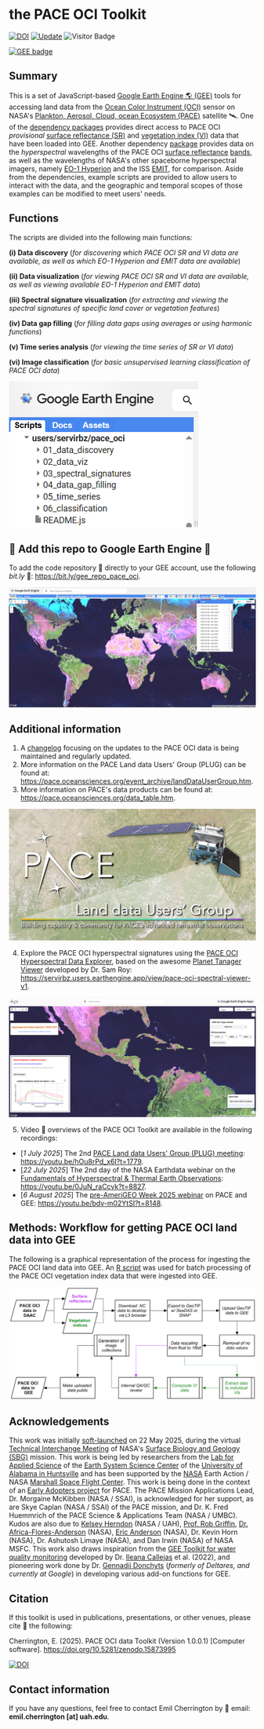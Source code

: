 # the PACE OCI Toolkit

[![DOI](https://zenodo.org/badge/DOI/10.5281/zenodo.15873995.svg)](https://doi.org/10.5281/zenodo.15873995)
[![Update](https://img.shields.io/github/last-commit/bzgeo/pace_oci_toolkit?label=repo%20last%20updated&style=flat-square)](https://github.com/BzGEO/pace_oci_toolkit)
![Visitor Badge](https://visitor-badge.laobi.icu/badge?page_id=bzgeo.pace_oci_toolkit)

[![GEE badge](https://img.shields.io/badge/Google%20Earth%20Engine-4285F4.svg?style=for-the-badge&logo=Google-Earth-Engine&logoColor=white)](https://bit.ly/gee_repo_pace_oci)

## Summary
This is a set of JavaScript-based [Google Earth Engine 🌎 (GEE)](https://code.earthengine.google.com) tools for accessing land data from the [Ocean Color Instrument (OCI)](https://pace.oceansciences.org/oci.htm) sensor on NASA's [Plankton, Aerosol, Cloud, ocean Ecosystem (PACE)]( https://pace.oceansciences.org) satellite 🛰️. One of the [dependency packages](https://bit.ly/gee_repo_hyperspectral) provides direct access to PACE OCI *provisional* [surface reflectance (SR)](https://oceancolor.gsfc.nasa.gov/data/10.5067/PACE/OCI/L2/SFREFL/3.0) and [vegetation index (VI)](https://oceancolor.gsfc.nasa.gov/data/10.5067/PACE/OCI/L2/LANDVI/3.0) data that have been loaded into GEE. Another dependency [package](https://bit.ly/gee_repo_hyperspectral) provides data on the *hyperspectral* wavelengths of the PACE OCI [surface reflectance](https://oceancolor.gsfc.nasa.gov/data/10.5067/PACE/OCI/L2/SFREFL/3.0) [bands](https://bit.ly/pace_oci_sr_v3_bands), as well as the wavelengths of NASA's other spaceborne hyperspectral imagers, namely [EO-1 Hyperion](https://developers.google.com/earth-engine/datasets/catalog/EO1_HYPERION) and the ISS [EMIT](https://developers.google.com/earth-engine/datasets/catalog/NASA_EMIT_L2A_RFL), for comparison. Aside from the dependencies, example scripts are provided to allow users to interact with the data, and the geographic and temporal scopes of those examples can be modified to meet users' needs.

## Functions
The scripts are divided into the following main functions:

**(i) Data discovery** (*for discovering which PACE OCI SR and VI data are available, as well as which EO-1 Hyperion and EMIT data are available*)

**(ii) Data visualization** (*for viewing PACE OCI SR and VI data are available, as well as viewing available EO-1 Hyperion and EMIT data*)

**(iii) Spectral signature visualization** (*for extracting and viewing the spectral signatures of specific land cover or vegetation features*)

**(iv) Data gap filling** (*for filling data gaps using averages or using harmonic functions*)

**(v) Time series analysis** (*for viewing the time series of SR or VI data*)

**(vi) Image classification** (*for basic unsupervised learning classification of PACE OCI data*)

![](https://github.com/BzGEO/pace_oci_toolkit/blob/main/_graphics/pace_oci_gee_toolkit_structure_2025-07-13.PNG)

## 📢 Add this repo to Google Earth Engine 📢
To add the code repository 💾 directly to your GEE account, use the following *bit.ly* 🔗: https://bit.ly/gee_repo_pace_oci.

![](https://github.com/BzGEO/pace_oci_toolkit/blob/main/_graphics/pace_oci_global_in_gee_2025-05.PNG)

## Additional information
1. A [changelog](https://github.com/BzGEO/pace_oci_toolkit/blob/main/CHANGELOG.md) focusing on the updates to the PACE OCI data is being maintained and regularly updated.
2. More information on the PACE Land data Users' Group (PLUG) can be found at: https://pace.oceansciences.org/event_archive/landDataUserGroup.htm.
3. More information on PACE's data products can be found at: https://pace.oceansciences.org/data_table.htm.

![](https://github.com/BzGEO/pace_oci_toolkit/blob/main/_graphics/pace_plug.png)

4. Explore the PACE OCI hyperspectral signatures using the [PACE OCI Hyperspectral Data Explorer](https://servirbz.users.earthengine.app/view/pace-oci-spectral-viewer-v1), based on the awesome [Planet Tanager Viewer](https://sat-io.earthengine.app/view/tanager) developed by Dr. Sam Roy: https://servirbz.users.earthengine.app/view/pace-oci-spectral-viewer-v1.

![](https://github.com/BzGEO/pace_oci_toolkit/blob/main/_graphics/hyperspectral_data_explorer__pace_oci.PNG)

5. Video 🎥 overviews of the PACE OCI Toolkit are available in the following recordings:

* [*1 July 2025*] The 2nd [PACE Land data Users' Group (PLUG) meeting](https://pace.oceansciences.org/events_more.htm?id=77): https://youtu.be/hOu8rPd_x6I?t=1779.
* [*22 July 2025*] The 2nd day of the NASA Earthdata webinar on the [Fundamentals of Hyperspectral & Thermal Earth Observations](https://www.earthdata.nasa.gov/events/fundamentals-use-hyperspectral-thermal-nasa-earth-observations): https://youtu.be/0JuN_raCcvk?t=8827.
* [*6 August 2025*] The [pre-AmeriGEO Week 2025 webinar](https://www.linkedin.com/posts/amerigeo_se-acerca-la-semana-amerigeo-2025-en-activity-7355603935019028481-75oo) on PACE and GEE: https://youtu.be/bdv-m02YtSI?t=8148.

<!--

6. *Interested in learning more about this toolkit?* 🤔 Join us at the pre-AmeriGEO Week 2025 virtual training on PACE + GEE, on **6 Aug. 2025** at 1:00-4:00 pm US CDT / GMT-5: [bit.ly/PACE_AmeriGEO](https://www.bit.ly/PACE_AmeriGEO).

![](https://github.com/BzGEO/pace_oci_toolkit/blob/main/_graphics/amerigeo_week_2025__pace_flyer.png)

-->

## Methods: Workflow for getting PACE OCI land data into GEE

The following is a graphical representation of the process for ingesting the PACE OCI land data into GEE. An [R script](https://github.com/BzGEO/pace_oci_conversion) was used for batch processing of the PACE OCI vegetation index data that were ingested into GEE.

![](https://github.com/BzGEO/pace_oci_toolkit/blob/main/_graphics/pace_gee_processing_v20250630.png)

## Acknowledgements
This work was initially [soft-launched](https://bit.ly/sbg_tim_2025_pace_tk) on 22 May 2025, during the virtual [Technical Interchange Meeting](https://sbg.jpl.nasa.gov/news-events/sbg-sa-tim-2025) of NASA's [Surface Biology and Geology (SBG)](https://sbg.jpl.nasa.gov/) mission. This work is being led by researchers from the [Lab for Applied Science](https://www.uah.edu/essc/laboratory-for-applied-science) of the [Earth System Science Center](https://www.uah.edu/essc) of the [University of Alabama in Huntsville](https://www.uah.edu/) and has been supported by the [NASA](https://www.nasa.gov) Earth Action / NASA [Marshall Space Flight Center](https://www.nasa.gov/marshall/). This work is being done in the context of an [Early Adopters project](https://pace.oceansciences.org/people_ea.htm?id=127) for PACE. The PACE Mission Applications Lead, Dr. Morgaine McKibben (NASA / SSAI), is acknowledged for her support, as are Skye Caplan (NASA / SSAI) of the PACE mission, and Dr. K. Fred Huemmrich of the PACE Science & Applications Team (NASA / UMBC). Kudos are also due to [Kelsey Herndon](https://github.com/herndk1) (NASA / UAH), [Prof. Rob Griffin](https://github.com/r-griffin), [Dr. Africa-Flores-Anderson](https://github.com/africaf) (NASA), [Eric Anderson](https://github.com/andersoner) (NASA), Dr. Kevin Horn (NASA), Dr. Ashutosh Limaye (NASA), and Dan Irwin (NASA) of NASA MSFC. This work also draws inspiration from the [GEE Toolkit for water quality monitoring](https://www.frontiersin.org/journals/remote-sensing/articles/10.3389/frsen.2022.1020184/full) developed by Dr. [Ileana Callejas](https://github.com/iacallejas) et al. (2022), and pioneering work done by Dr. [Gennadii Donchyts](https://github.com/gena) (*formerly of Deltares, and currently at Google*) in developing various add-on functions for GEE.

## Citation

If this toolkit is used in publications, presentations, or other venues, please cite 📝 the following:

Cherrington, E. (2025). PACE OCI data Toolkit (Version 1.0.0.1) [Computer software]. https://doi.org/10.5281/zenodo.15873995

[![DOI](https://zenodo.org/badge/DOI/10.5281/zenodo.15873995.svg)](https://doi.org/10.5281/zenodo.15873995)

## Contact information

If you have any questions, feel free to contact Emil Cherrington by :envelope_with_arrow: email: **emil.cherrington [at] uah.edu**.
